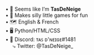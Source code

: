 • 👋 Seems like I’m __TasDeNeige__ <br>
• 👾 Makes silly little games for fun <br>
• 🗺️ English & French <br>
• 🖥️ Python/HTML/CSS <br>
• 💬 Discord: ᴛᴀꜱ ᴅ'ɴᴇɪɢᴇ#1481 <br>
 &nbsp;&nbsp;&nbsp;&nbsp; ⤷ Twitter: @TasDeNeige_


<!---
[![My Skills](https://skillicons.dev/icons?i=py,html,css,twitter,discord&perline=3)](https://skillicons.dev)

TasDeNeige/TasDeNeige is a ✨ special ✨ repository because its `README.md` (this file) appears on your GitHub profile.
You can click the Preview link to take a look at your changes.
--->
